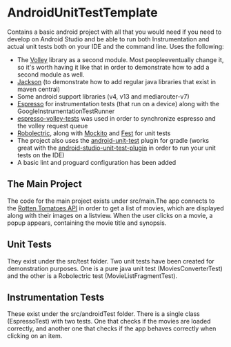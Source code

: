 # AndroidUnitTestTemplate

Contains a basic android project with all that you would need if you need to develop on Android Studio and be able to run both Instrumentation and actual unit tests both on your IDE and the command line.
Uses the following:
- The [Volley](https://android.googlesource.com/platform/frameworks/volley/) library as a second module. Most peopleeventually change it, so it's worth having it like that in order to demonstrate how to add a second module as well.
- [Jackson](http://wiki.fasterxml.com/JacksonHome) (to demonstrate how to add regular java libraries that exist in maven central)
- Some android support libraries (v4, v13 and mediarouter-v7)
- [Espresso](https://code.google.com/p/android-test-kit/wiki/Espresso) for instrumentation tests (that run on a 
device) along with the GoogleInstrumentationTestRunner
- [espresso-volley-tests](https://github.com/bolhoso/espresso-volley-tests) was used in order to synchronize espresso
 and the volley request queue
- [Robolectric](http://robolectric.org/), along with [Mockito](https://code.google.com/p/mockito/) and [Fest](http://www.vogella.com/tutorials/FEST/article.html) for unit tests
- The project also uses the [android-unit-test](https://github.com/JCAndKSolutions/android-unit-test) plugin for gradle (works great with the [android-studio-unit-test-plugin](https://github.com/evant/android-studio-unit-test-plugin) in order to run your  unit tests on the IDE)
- A basic lint and proguard configuration has been added

## The Main Project

The code for the main project exists under src/main.The app connects to the [Rotten Tomatoes API](http://developer.rottentomatoes.com/) 
in order to get a list of movies, which are displayed along with their images on a listview. When the user clicks on a movie, a popup appears, 
 containing the movie title and synopsis.
 
## Unit Tests
 
They exist under the src/test folder. Two unit tests have been created for demonstration purposes. One is a pure java unit test 
(MoviesConverterTest) and the other is a Robolectric test (MovieListFragmentTest).
 
## Instrumentation Tests
  
These exist under the src/androidTest folder. There is a single class (EspressoTest) with two tests. One that checks 
if the movies are loaded correctly, and another one that checks if the app behaves correctly when clicking on an item. 
